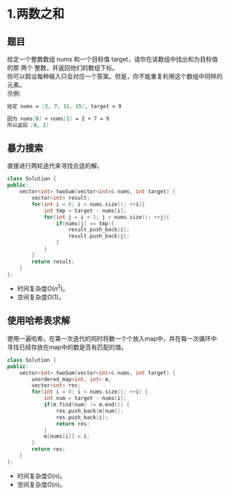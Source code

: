 # 1.两数之和

## 题目

给定一个整数数组 nums 和一个目标值 target，请你在该数组中找出和为目标值的那 两个 整数，并返回他们的数组下标。  
你可以假设每种输入只会对应一个答案。但是，你不能重复利用这个数组中同样的元素。  
示例:  

```md
给定 nums = [2, 7, 11, 15], target = 9

因为 nums[0] + nums[1] = 2 + 7 = 9
所以返回 [0, 1]
```

## 暴力搜索

直接进行两轮迭代来寻找合适的解。

```cpp
class Solution {
public:
    vector<int> twoSum(vector<int>& nums, int target) {
        vector<int> result;
        for(int i = 0; i < nums.size(); ++i){
            int tmp = target - nums[i];
            for(int j = i + 1; j < nums.size(); ++j){
                if(nums[j] == tmp){
                    result.push_back(i);
                    result.push_back(j);
                }
            }
        }
        return result;
    }
};
```

- 时间复杂度$O(n^2)$。
- 空间复杂度$O(1)$。

## 使用哈希表求解

使用一遍哈希，在第一次迭代的同时将数一个个放入map中，并在每一次循环中寻找已经存放在map中的数是否有匹配的值。

```cpp
class Solution {
public:
    vector<int> twoSum(vector<int>& nums, int target) {
        unordered_map<int, int> m;
        vector<int> res;
        for(int i = 0; i < nums.size(); ++i) {
            int num = target - nums[i];
            if(m.find(num) != m.end()) {
                res.push_back(m[num]);
                res.push_back(i);
                return res;
            }
            m[nums[i]] = i;
        }
        return res;
    }
};
```

- 时间复杂度$O(n)$。
- 空间复杂度$O(n)$。

